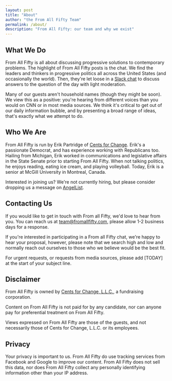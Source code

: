 ```yaml
---
layout: post
title: "About"
author: "the From All Fifty Team"
permalink: /about/
description: "From All Fifty: our team and why we exist"
---
```


## What We Do
From All Fifty is all about discussing progressive solutions to contemporary problems. The highlight of From All Fifty posts is the chat. We find the leaders and thinkers in progressive politics all across the United States (and occasionally the world). Then, they're let loose in a [Slack chat](https://slack.com) to discuss answers to the question of the day with light moderation.

Many of our guests aren't household names (though they might be soon). We view this as a positive: you're hearing from different voices than you would on CNN or in most media sources. We think it's critical to get out of our daily information bubble, and by presenting a broad range of ideas, that's exactly what we attempt to do.

## Who We Are
From All Fifty is run by Erik Partridge of [Cents for Change](https://centsforchange.net). Erik's a passionate Democrat, and has experience working with Republicans too. Hailing from Michigan, Erik worked in communications and legislative affairs in the State Senate prior to starting From All Fifty. When not talking politics, he enjoys reading, eating ice cream, and playing volleyball. Today, Erik is a senior at McGill University in Montreal, Canada.

Interested in joining us? We're not currently hiring, but please consider dropping us a message on [AngelList](https://angel.co/cents-for-change).

## Contacting Us
If you would like to get in touch with From all Fifty, we'd love to hear from you. You can reach us at [team@fromallfifty.com](mailto:team@fromallfifty.com), please allow 1-2 business days for a response.

If you're interested in participating in a From all Fifty chat, we're happy to hear your proposal, however, please note that we search high and low and normally reach out ourselves to those who we believe would be the best fit.

For urgent requests, or requests from media sources, please add [TODAY] at the start of your subject line.

## Disclaimer
From All Fifty is owned by [Cents for Change, L.L.C.](https://centsforchange.net), a fundraising corporation. 

Content on From All Fifty is not paid for by any candidate, nor can anyone pay for preferential treatment on From All Fifty.

Views expressed on From All Fifty are those of the guests, and not necessarily those of Cents for Change, L.L.C. or its employees.

## Privacy
Your privacy is important to us. From All Fifty do use tracking services from Facebook and Google to improve our content. From All Fifty does not sell this data, nor does From All Fifty collect any personally identifying information other than your IP address. 